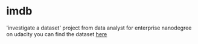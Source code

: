 # imdb
'investigate a dataset' project from data analyst for enterprise nanodegree on udacity
you can find the dataset <a href="https://www.kaggle.com/juzershakir/tmdb-movies-dataset">here</a>
